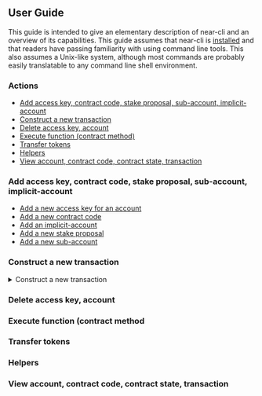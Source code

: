 ## User Guide

This guide is intended to give an elementary description of near-cli and an
overview of its capabilities. This guide assumes that near-cli is
[installed](README.md#installation)
and that readers have passing familiarity with using command line tools. This
also assumes a Unix-like system, although most commands are probably easily
translatable to any command line shell environment.

### Actions

* [Add access key, contract code, stake proposal, sub-account, implicit-account](#add)
* [Construct a new transaction](#construct-transaction)
* [Delete access key, account](#delete)
* [Execute function (contract method)](#execute)
* [Transfer tokens](#transfer)
* [Helpers](#helpers)
* [View account, contract code, contract state, transaction](#view)


### Add access key, contract code, stake proposal, sub-account, implicit-account

* [Add a new access key for an account](#add-access-key)
* [Add a new contract code](#add-contract-code)
* [Add an implicit-account](#add-implicit-account)
* [Add a new stake proposal](#add-stake-proposal)
* [Add a new sub-account](#add-sub-account)


### Construct a new transaction

<details><summary>Construct a new transaction</summary>
<p>[![asciicast](https://asciinema.org/a/9kuNItY3K5ee116ReSvrOnb4R.png)](https://asciinema.org/a/9kuNItY3K5ee116ReSvrOnb4R?t=1&speed=2)

</p><pre><code>
</code></pre>
<p></p>
</details>


### Delete access key, account


### Execute function (contract method



### Transfer tokens



### Helpers



### View account, contract code, contract state, transaction


